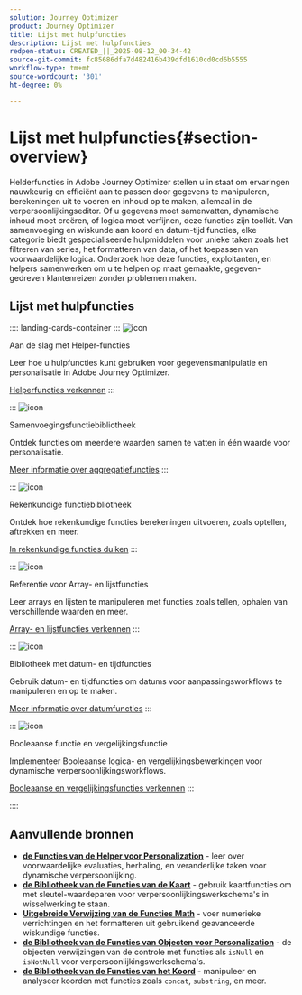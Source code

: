 ```yaml
---
solution: Journey Optimizer
product: Journey Optimizer
title: Lijst met hulpfuncties
description: Lijst met hulpfuncties
redpen-status: CREATED_||_2025-08-12_00-34-42
source-git-commit: fc85686dfa7d482416b439dfd1610cd0cd6b5555
workflow-type: tm+mt
source-wordcount: '301'
ht-degree: 0%

---
```



# Lijst met hulpfuncties{#section-overview}

Helderfuncties in Adobe Journey Optimizer stellen u in staat om ervaringen nauwkeurig en efficiënt aan te passen door gegevens te manipuleren, berekeningen uit te voeren en inhoud op te maken, allemaal in de verpersoonlijkingseditor. Of u gegevens moet samenvatten, dynamische inhoud moet creëren, of logica moet verfijnen, deze functies zijn toolkit. Van samenvoeging en wiskunde aan koord en datum-tijd functies, elke categorie biedt gespecialiseerde hulpmiddelen voor unieke taken zoals het filtreren van series, het formatteren van data, of het toepassen van voorwaardelijke logica. Onderzoek hoe deze functies, exploitanten, en helpers samenwerken om u te helpen op maat gemaakte, gegeven-gedreven klantenreizen zonder problemen maken.

## Lijst met hulpfuncties

:::: landing-cards-container
:::
![icon](https://cdn.experienceleague.adobe.com/icons/circle-play.svg?lang=nl-NL)

Aan de slag met Helper-functies

Leer hoe u hulpfuncties kunt gebruiken voor gegevensmanipulatie en personalisatie in Adobe Journey Optimizer.

[Helperfuncties verkennen](../using/personalization/functions/functions.md)
:::

:::
![icon](https://cdn.experienceleague.adobe.com/icons/list-check.svg?lang=nl-NL)

Samenvoegingsfunctiebibliotheek

Ontdek functies om meerdere waarden samen te vatten in één waarde voor personalisatie.

[Meer informatie over aggregatiefuncties](../using/personalization/functions/aggregation.md)
:::

:::
![icon](https://cdn.experienceleague.adobe.com/icons/code-branch.svg?lang=nl-NL)

Rekenkundige functiebibliotheek

Ontdek hoe rekenkundige functies berekeningen uitvoeren, zoals optellen, aftrekken en meer.

[In rekenkundige functies duiken](../using/personalization/functions/arithmetic-functions.md)
:::

:::
![icon](https://cdn.experienceleague.adobe.com/icons/code-branch.svg?lang=nl-NL)

Referentie voor Array- en lijstfuncties

Leer arrays en lijsten te manipuleren met functies zoals tellen, ophalen van verschillende waarden en meer.

[Array- en lijstfuncties verkennen](../using/personalization/functions/arrays-list.md)
:::

:::
![icon](https://cdn.experienceleague.adobe.com/icons/calendar-alt.svg?lang=nl-NL)

Bibliotheek met datum- en tijdfuncties

Gebruik datum- en tijdfuncties om datums voor aanpassingsworkflows te manipuleren en op te maken.

[Meer informatie over datumfuncties](../using/personalization/functions/dates.md)
:::

:::
![icon](https://cdn.experienceleague.adobe.com/icons/code-branch.svg?lang=nl-NL)

Booleaanse functie en vergelijkingsfunctie

Implementeer Booleaanse logica- en vergelijkingsbewerkingen voor dynamische verpersoonlijkingsworkflows.

[Booleaanse en vergelijkingsfuncties verkennen](../using/personalization/functions/operators.md)
:::

::::


## Aanvullende bronnen

- **[de Functies van de Helper voor Personalization](../using/personalization/functions/helpers.md)** - leer over voorwaardelijke evaluaties, herhaling, en veranderlijke taken voor dynamische verpersoonlijking.
- **[de Bibliotheek van de Functies van de Kaart](../using/personalization/functions/maps.md)** - gebruik kaartfuncties om met sleutel-waardeparen voor verpersoonlijkingswerkschema&#39;s in wisselwerking te staan.
- **[Uitgebreide Verwijzing van de Functies Math](../using/personalization/functions/math.md)** - voer numerieke verrichtingen en het formatteren uit gebruikend geavanceerde wiskundige functies.
- **[de Bibliotheek van de Functies van Objecten voor Personalization](../using/personalization/functions/objects.md)** - de objecten verwijzingen van de controle met functies als `isNull` en `isNotNull` voor verpersoonlijkingswerkschema&#39;s.
- **[de Bibliotheek van de Functies van het Koord](../using/personalization/functions/string.md)** - manipuleer en analyseer koorden met functies zoals `concat`, `substring`, en meer.
